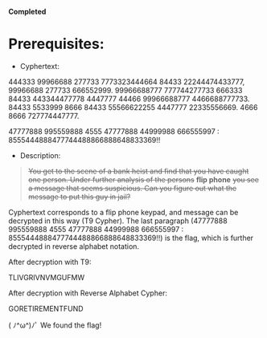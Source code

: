 **Completed**

# Prerequisites:
* Cyphertext:

444333 99966688 277733 7773323444664 84433 22244474433777, 99966688 277733 666552999. 99966688777 777744277733 666333 84433 443344477778 4447777 44466 99966688777 4466688777733. 84433 5533999 8666 84433 55566622255 4447777 22335556669. 4666 8666 727774447777.

47777888 995559888 4555 47777888 44999988 666555997 : 8555444888477744488866888648833369!!

* Description:
> ~~You get to the scene of a bank heist and find that you have caught one person. Under further analysis of the persons~~ **flip phone** ~~you see a message that seems suspicious. Can you figure out what the message to put this guy in jail?~~

Cyphertext corresponds to a flip phone keypad, and message can be decrypted in this way (T9 Cypher). The last paragraph (47777888 995559888 4555 47777888 44999988 666555997 : 8555444888477744488866888648833369!!) is the flag, which is further decrypted in reverse alphabet notation.

After decryption with T9:

TLIVGRIVNVMGUFMW

After decryption with Reverse Alphabet Cypher:

GORETIREMENTFUND

( ﾉ^ω^)ﾉﾟ We found the flag!

